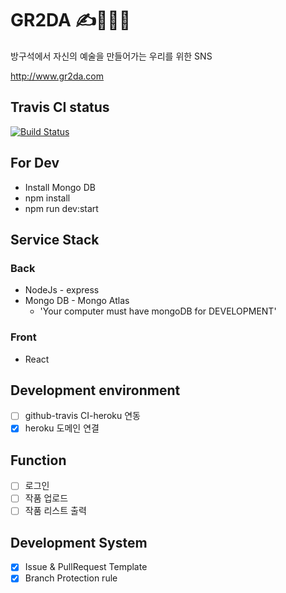 <!-- @format -->

# GR2DA ✍️🎨🎤🎹

방구석에서 자신의 예술을 만들어가는 우리를 위한 SNS

http://www.gr2da.com

## Travis CI status

[![Build Status](https://travis-ci.com/minimal1/gr2da.svg?branch=master)](https://travis-ci.com/minimal1/gr2da)

## For Dev

- Install Mongo DB
- npm install
- npm run dev:start

## Service Stack

### Back

- NodeJs - express
- Mongo DB - Mongo Atlas
  - 'Your computer must have mongoDB for DEVELOPMENT'

### Front

- React

## Development environment

- [ ] github-travis CI-heroku 연동
- [x] heroku 도메인 연결

## Function

- [ ] 로그인
- [ ] 작품 업로드
- [ ] 작품 리스트 출력

## Development System

- [x] Issue & PullRequest Template
- [x] Branch Protection rule